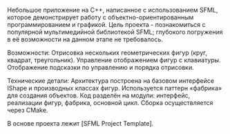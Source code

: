 Небольшое приложение на C++, написанное с использованием SFML, которое демонстрирует работу с объектно-ориентированным программированием и графикой.
Цель проекта - познакомиться с популярной мультимедийной библиотекой SFML; глубокого погружения в её возможности на данном этапе не требовалось.

Возможности:
Отрисовка нескольких геометрических фигур (круг, квадрат, треугольник).
Управление отображением фигур с клавиатуры.
Отображение подсказки по управлению и порядка отрисовки.

Технические детали:
Архитектура построена на базовом интерфейсе IShape и производных классах фигур.
Используется паттерн «фабрика» для создания объектов.
Код разделён на модули: интерфейс, реализации фигур, фабрика, основной цикл.
Сборка осуществляется через CMake.

В основе проекта лежит [SFML Project Template].
